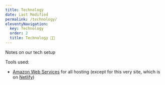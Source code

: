 ```yaml
---
title: Technology
date: Last Modified 
permalink: /technology/
eleventyNavigation:
  key: Technology
  order: 2
  title: Technology 🧑‍💻
---
```

Notes on our tech setup

Tools used:
* [Amazon Web Services](https://eu-west-1.console.aws.amazon.com/console/home?region=eu-west-1) for all hosting (except for this very site, which is on [Netlify](https://app.netlify.com/sites/peasy-intranet/overview))